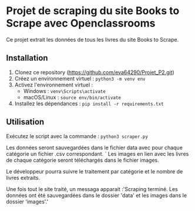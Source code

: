 # Projet de scraping du site Books to Scrape avec Openclassrooms

Ce projet extrait les données de tous les livres du site Books to Scrape.

## Installation

1. Clonez ce repository (https://github.com/eva64290/Projet_P2.git)
2. Créez un environnement virtuel : `python3 -m venv env`
3. Activez l'environnement virtuel :
   - Windows : `venv\Scripts\activate`
   - macOS/Linux : `source env/bin/activate`
4. Installez les dépendances : `pip install -r requirements.txt`

## Utilisation

Exécutez le script avec la commande : `python3 scraper.py`

Les données seront sauvegardées dans le fichier data avec pour chaque catégorie un fichier .csv correspondant. `
Les images en lien avec les livres de chaque catégorie seront téléchargés dans le fichier images.

Le développeur pourra suivre le traitement par catégorie et le nombre de livres extraits.

Une fois tout le site traité, un messaga apparait :'Scraping terminé. Les données ont été sauvegardées dans le dossier 'data' et les images dans le dossier 'images'.'

